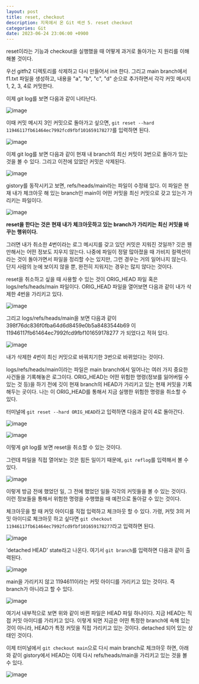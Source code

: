 ```yaml
---
layout: post
title: reset, checkout
description: 지옥에서 온 Git 섹션 5. reset checkout
categories: Git
date: 2023-06-24 23:06:00 +0900
---
```

reset이라는 기능과 checkout을 실행했을 때 어떻게 과거로 돌아가는 지 원리를 이해해볼 것이다.

우선 gitfh2 디렉토리를 삭제하고 다시 만들어서 init 한다. 그리고 main branch에서 f1.txt 파일을 생성하고, 내용을 "a", "b", "c", "d" 순으로 추가하면서 각각 커밋 메시지 1, 2, 3, 4로 커밋한다.

이제 git log를 보면 다음과 같이 나타난다.

![image](https://github.com/johnkdk609/johnkdk609.github.io/assets/88493727/a94de93e-cef2-4090-b064-d86800c68d84)

이때 커밋 메시지 3인 커밋으로 돌아가고 싶으면, ```git reset --hard 11946117fb61464ec7992fcd9fbf101659178277```를 입력하면 된다.

![image](https://github.com/johnkdk609/johnkdk609.github.io/assets/88493727/332b6a9b-9519-4c24-9918-3783b4b9e0eb)

이제 git log를 보면 다음과 같이 현재 내 branch의 최신 커밋이 3번으로 돌아가 있는 것을 볼 수 있다. 그리고 이전에 있었던 커밋은 삭제된다.

![image](https://github.com/johnkdk609/johnkdk609.github.io/assets/88493727/a826be19-f4c4-43fb-a96d-2228239508b8)

gistory를 동작시키고 보면, refs/heads/main라는 파일이 수정돼 있다. 이 파일은 현재 내가 체크아웃 해 있는 branch인 main이 어떤 커밋을 최신 커밋으로 갖고 있는가 가리키는 파일이다.

![image](https://github.com/johnkdk609/johnkdk609.github.io/assets/88493727/2815c4e2-9301-45c0-8b98-bfc3ecf92c1c)

**reset을 한다는 것은 현재 내가 체크아웃하고 있는 branch가 가리키는 최신 커밋을 바꾸는 행위이다.**

그러면 내가 취소한 4번이라는 로그 메시지를 갖고 있던 커밋은 지워진 것일까? 깃은 웬만해서는 어떤 정보도 지우지 않는다. 나중에 파일이 정말 많아졌을 때 가비지 컬렉션이라는 것이 돌아가면서 파일을 정리할 수는 있지만, 그런 경우는 거의 일어나지 않는다. 단지 사람의 눈에 보이지 않을 뿐, 완전히 지워지는 경우는 많지 않다는 것이다.

reset을 취소하고 싶을 때 사용할 수 있는 것이 ORIG_HEAD 파일 혹은 logs/refs/heads/main 파일이다. ORIG_HEAD 파일을 열어보면 다음과 같이 내가 삭제한 4번을 가리키고 있다.

![image](https://github.com/johnkdk609/johnkdk609.github.io/assets/88493727/233ec632-e556-4498-9a54-e50ded506335)

그리고 logs/refs/heads/main을 보면 다음과 같이 398f76dc836f0fba64d6d8459e0b5a8483544b69 이 11946117fb61464ec7992fcd9fbf101659178277 가 되었다고 적혀 있다.

![image](https://github.com/johnkdk609/johnkdk609.github.io/assets/88493727/193117ae-9f86-493d-928f-cfc54b8a0041)

내가 삭제한 4번이 최신 커밋으로 바꿔치기한 3번으로 바뀌었다는 것이다.

logs/refs/heads/main이라는 파일은 main branch에서 일어나는 여러 가지 중요한 사건들을 기록해놓은 로그이다. ORIG_HEAD는 어떤 위험한 명령(정보를 잃어버릴 수 있는 것 등)을 하기 전에 깃이 현재 branch의 HEAD가 가리키고 있는 현재 커밋을 기록해두는 곳이다. 나는 이 ORIG_HEAD를 통해서 지금 실행한 위험한 명령을 취소할 수 있다.

터미널에 ```git reset --hard ORIG_HEAD```라고 입력하면 다음과 같이 4로 돌아간다.

![image](https://github.com/johnkdk609/johnkdk609.github.io/assets/88493727/fe922174-a1d4-485e-b3f3-a7fbe1fc3882)

![image](https://github.com/johnkdk609/johnkdk609.github.io/assets/88493727/24fc7373-c9f4-4b83-8fd1-3a604ec07b28)

이렇게 git log를 보면 reset을 취소할 수 있는 것이다.

그런데 파일을 직접 열어보는 것은 힘든 일이기 때문에, ```git reflog```를 입력해서 볼 수 있다.

![image](https://github.com/johnkdk609/johnkdk609.github.io/assets/88493727/65abb634-0ff6-42fe-8435-11f4f0fac7a0)

이렇게 방금 전에 했었던 일, 그 전에 했었던 일들 각각의 커밋들을 볼 수 있는 것이다. 이런 정보들을 통해서 위험한 명령을 수행했을 때 예전으로 돌아갈 수 있는 것이다.

체크아웃을 할 때 커밋 아이디를 직접 입력하고 체크아웃 할 수 있다. 가령, 커밋 3의 커밋 아이디로 체크아웃 하고 싶다면 ```git checkout 11946117fb61464ec7992fcd9fbf101659178277```라고 입력하면 된다.

![image](https://github.com/johnkdk609/johnkdk609.github.io/assets/88493727/594b8386-9221-476f-bdc6-fba51321bf5c)

'detached HEAD' state라고 나온다. 여기서 ```git branch```를 입력하면 다음과 같이 출력된다.

![image](https://github.com/johnkdk609/johnkdk609.github.io/assets/88493727/c022b8c3-2897-4ae4-aca2-661c7c8df362)

main을 가리키지 않고 1194611이라는 커밋 아이디를 가리키고 있는 것이다. 즉 branch가 아니라고 할 수 있다.

![image](https://github.com/johnkdk609/johnkdk609.github.io/assets/88493727/5d8a8be7-0445-4f0e-ba68-7c4bed434383)

여기서 내부적으로 보면 위와 같이 바뀐 파일은 HEAD 파일 하나이다. 지금 HEAD는 직접 커밋 아이디를 가리키고 있다. 이렇게 되면 지금은 어떤 특정한 branch에 속해 있는 것이 아니라, HEAD가 특정 커밋을 직접 가리키고 있는 것이다. detached 되어 있는 상태인 것이다.

이제 터미널에서 ```git checkout main```으로 다시 main branch로 체크아웃 하면, 아래와 같이 gistory에서 HEAD는 이제 다시 refs/heads/main을 가리키고 있는 것을 볼 수 있다.

![image](https://github.com/johnkdk609/johnkdk609.github.io/assets/88493727/36fd224a-e784-4840-8665-da1d335f7bcf)

